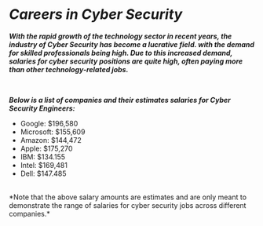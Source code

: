 # ***Careers in Cyber Security***
**_<p> With the rapid growth of the technology sector in recent years, the industry of Cyber Security has become a lucrative field. with the demand for skilled professionals being high. Due to this increased demand, salaries for cyber security positions are quite high, often paying more than other technology-related jobs. </p>_**
<br>
**_<p> Below is a list of companies and their estimates salaries for Cyber Security Engineers:</p>_**
+ Google: $196,580
+ Microsoft: $155,609
+ Amazon: $144,472
+ Apple: $175,270
+ IBM: $134.155
+ Intel: $169,481
+ Dell: $147.485
<br>
*Note that the above salary amounts are estimates and are only meant to demonstrate the range of salaries for cyber security jobs across different companies.*
